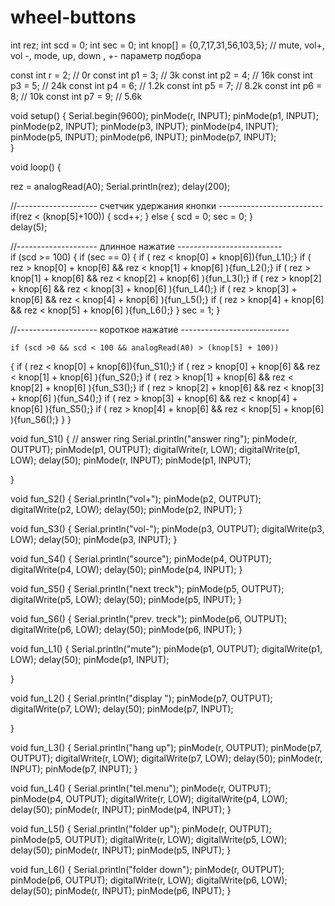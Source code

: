 # wheel-buttons
int rez;
int scd = 0;
int sec = 0;
int knop[] = {0,7,17,31,56,103,5}; // mute, vol+, vol -, mode, up, down , +- параметр подбора


const int r = 2;  // 0r
const int p1 = 3; // 3k
const int p2 = 4; // 16k
const int p3 = 5; // 24k
const int p4 = 6; // 1.2k
const int p5 = 7; // 8.2k
const int p6 = 8; // 10k
const int p7 = 9; // 5.6k

void setup() {
    Serial.begin(9600);
    pinMode(r, INPUT);
    pinMode(p1, INPUT);
    pinMode(p2, INPUT);
    pinMode(p3, INPUT);
    pinMode(p4, INPUT);
    pinMode(p5, INPUT);
    pinMode(p6, INPUT);
    pinMode(p7, INPUT);    
}


void loop() {

  rez = analogRead(A0);
 Serial.println(rez);
delay(200);
  
  
 //-------------------- счетчик удержания кнопки -------------------------- 
  if(rez < (knop[5]+100)) { 
      scd++; 
    } 
  else  {
      scd = 0;
      sec = 0;
    }  
  delay(5);  
  
  
 //-------------------- длинное нажатие --------------------------   
  if (scd >= 100) 
  {
    if (sec == 0) {
      if ( rez < knop[0] + knop[6]){fun_L1();}
      if ( rez > knop[0] + knop[6]  && rez < knop[1] + knop[6] ){fun_L2();}
      if ( rez > knop[1] + knop[6]  && rez < knop[2] + knop[6] ){fun_L3();}
      if ( rez > knop[2] + knop[6]  && rez < knop[3] + knop[6] ){fun_L4();}
      if ( rez > knop[3] + knop[6]  && rez < knop[4] + knop[6] ){fun_L5();}
      if ( rez > knop[4] + knop[6]  && rez < knop[5] + knop[6] ){fun_L6();}
    }
    sec = 1;
  }
  
  
  //-------------------- короткое нажатие ---------------------------
 
    if (scd >0 && scd < 100 && analogRead(A0) > (knop[5] + 100)) 
  {
      if ( rez < knop[0] + knop[6]){fun_S1();}
      if ( rez > knop[0] + knop[6]  && rez < knop[1] + knop[6] ){fun_S2();}
      if ( rez > knop[1] + knop[6]  && rez < knop[2] + knop[6] ){fun_S3();}
      if ( rez > knop[2] + knop[6]  && rez < knop[3] + knop[6] ){fun_S4();}
      if ( rez > knop[3] + knop[6]  && rez < knop[4] + knop[6] ){fun_S5();}
      if ( rez > knop[4] + knop[6]  && rez < knop[5] + knop[6] ){fun_S6();}
  }
}

void fun_S1() { // answer ring
  Serial.println("answer ring");
  pinMode(r, OUTPUT);
  pinMode(p1, OUTPUT);
  digitalWrite(r, LOW);
  digitalWrite(p1, LOW);
  delay(50);
  pinMode(r, INPUT);
  pinMode(p1, INPUT);
  
  
}

void fun_S2() {
  Serial.println("vol+");
  pinMode(p2, OUTPUT);
  digitalWrite(p2, LOW);
  delay(50);
  pinMode(p2, INPUT);
}

void fun_S3() {
  Serial.println("vol-");
  pinMode(p3, OUTPUT);
  digitalWrite(p3, LOW);
  delay(50);
  pinMode(p3, INPUT);
}

void fun_S4() {
  Serial.println("source");
  pinMode(p4, OUTPUT);
  digitalWrite(p4, LOW);
  delay(50);
  pinMode(p4, INPUT);
}

void fun_S5() {
  Serial.println("next treck");
  pinMode(p5, OUTPUT);
  digitalWrite(p5, LOW);
  delay(50);
  pinMode(p5, INPUT);
}

void fun_S6() {
  Serial.println("prev. treck");
  pinMode(p6, OUTPUT);
  digitalWrite(p6, LOW);
  delay(50);
  pinMode(p6, INPUT);
}



void fun_L1() {
  Serial.println("mute");
  pinMode(p1, OUTPUT);
  digitalWrite(p1, LOW);
  delay(50);
  pinMode(p1, INPUT);
  
}

void fun_L2() {
  Serial.println("display ");
  pinMode(p7, OUTPUT);
  digitalWrite(p7, LOW);
  delay(50);
  pinMode(p7, INPUT);
  
}

void fun_L3() {
  Serial.println("hang up");
  pinMode(r, OUTPUT);
  pinMode(p7, OUTPUT);
  digitalWrite(r, LOW);
  digitalWrite(p7, LOW);
  delay(50);
  pinMode(r, INPUT);
  pinMode(p7, INPUT);
}

void fun_L4() {
  Serial.println("tel.menu");
  pinMode(r, OUTPUT);
  pinMode(p4, OUTPUT);
  digitalWrite(r, LOW);
  digitalWrite(p4, LOW);
  delay(50);
  pinMode(r, INPUT);
  pinMode(p4, INPUT);
}

void fun_L5() {
  Serial.println("folder up");
  pinMode(r, OUTPUT);
  pinMode(p5, OUTPUT);
  digitalWrite(r, LOW);
  digitalWrite(p5, LOW);
  delay(50);
  pinMode(r, INPUT);
  pinMode(p5, INPUT);
}

void fun_L6() {
  Serial.println("folder down");
  pinMode(r, OUTPUT);
  pinMode(p6, OUTPUT);
  digitalWrite(r, LOW);
  digitalWrite(p6, LOW);
  delay(50);
  pinMode(r, INPUT);
  pinMode(p6, INPUT);
}


